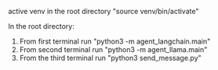 active venv in the root directory "source venv/bin/activate"

In the root directory:

1. From first terminal run "python3 -m agent_langchain.main"
2. From second terminal run "python3 -m agent_llama.main"
3. From the third terminal run "python3 send_message.py"
